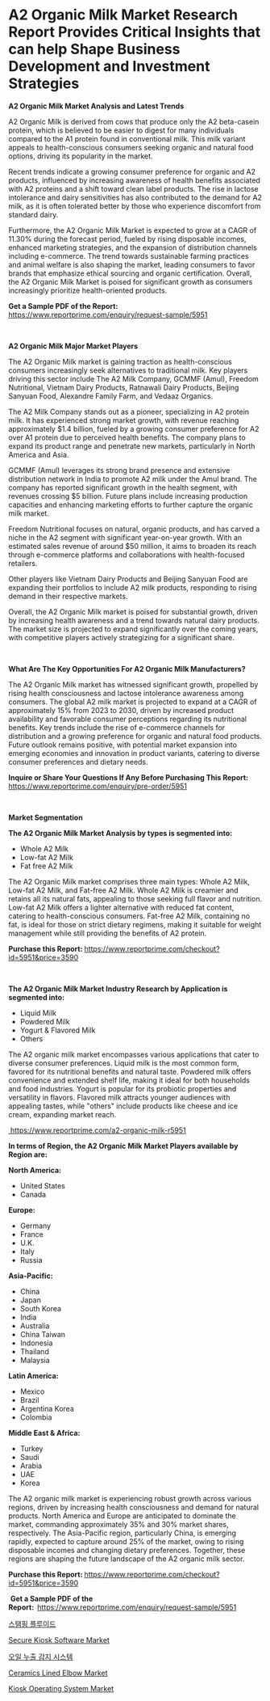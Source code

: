 <p><h1>A2 Organic Milk Market Research Report Provides Critical Insights that can help Shape Business Development and Investment Strategies</h1></p><p><strong>A2 Organic Milk Market Analysis and Latest Trends</strong></p>
<p><p>A2 Organic Milk is derived from cows that produce only the A2 beta-casein protein, which is believed to be easier to digest for many individuals compared to the A1 protein found in conventional milk. This milk variant appeals to health-conscious consumers seeking organic and natural food options, driving its popularity in the market. </p><p>Recent trends indicate a growing consumer preference for organic and A2 products, influenced by increasing awareness of health benefits associated with A2 proteins and a shift toward clean label products. The rise in lactose intolerance and dairy sensitivities has also contributed to the demand for A2 milk, as it is often tolerated better by those who experience discomfort from standard dairy.</p><p>Furthermore, the A2 Organic Milk Market is expected to grow at a CAGR of 11.30% during the forecast period, fueled by rising disposable incomes, enhanced marketing strategies, and the expansion of distribution channels including e-commerce. The trend towards sustainable farming practices and animal welfare is also shaping the market, leading consumers to favor brands that emphasize ethical sourcing and organic certification. Overall, the A2 Organic Milk Market is poised for significant growth as consumers increasingly prioritize health-oriented products.</p></p>
<p><strong>Get a Sample PDF of the Report:&nbsp;</strong> <a href="https://www.reportprime.com/enquiry/request-sample/5951">https://www.reportprime.com/enquiry/request-sample/5951</a></p>
<p>&nbsp;</p>
<p><strong>A2 Organic Milk Major Market Players</strong></p>
<p><p>The A2 Organic Milk market is gaining traction as health-conscious consumers increasingly seek alternatives to traditional milk. Key players driving this sector include The A2 Milk Company, GCMMF (Amul), Freedom Nutritional, Vietnam Dairy Products, Ratnawali Dairy Products, Beijing Sanyuan Food, Alexandre Family Farm, and Vedaaz Organics.</p><p>The A2 Milk Company stands out as a pioneer, specializing in A2 protein milk. It has experienced strong market growth, with revenue reaching approximately $1.4 billion, fueled by a growing consumer preference for A2 over A1 protein due to perceived health benefits. The company plans to expand its product range and penetrate new markets, particularly in North America and Asia.</p><p>GCMMF (Amul) leverages its strong brand presence and extensive distribution network in India to promote A2 milk under the Amul brand. The company has reported significant growth in the health segment, with revenues crossing $5 billion. Future plans include increasing production capacities and enhancing marketing efforts to further capture the organic milk market.</p><p>Freedom Nutritional focuses on natural, organic products, and has carved a niche in the A2 segment with significant year-on-year growth. With an estimated sales revenue of around $50 million, it aims to broaden its reach through e-commerce platforms and collaborations with health-focused retailers.</p><p>Other players like Vietnam Dairy Products and Beijing Sanyuan Food are expanding their portfolios to include A2 milk products, responding to rising demand in their respective markets.</p><p>Overall, the A2 Organic Milk market is poised for substantial growth, driven by increasing health awareness and a trend towards natural dairy products. The market size is projected to expand significantly over the coming years, with competitive players actively strategizing for a significant share.</p></p>
<p>&nbsp;</p>
<p><strong>What Are The Key Opportunities For A2 Organic Milk Manufacturers?</strong></p>
<p><p>The A2 Organic Milk market has witnessed significant growth, propelled by rising health consciousness and lactose intolerance awareness among consumers. The global A2 milk market is projected to expand at a CAGR of approximately 15% from 2023 to 2030, driven by increased product availability and favorable consumer perceptions regarding its nutritional benefits. Key trends include the rise of e-commerce channels for distribution and a growing preference for organic and natural food products. Future outlook remains positive, with potential market expansion into emerging economies and innovation in product variants, catering to diverse consumer preferences and dietary needs.</p></p>
<p><strong>Inquire or Share Your Questions If Any Before Purchasing This Report:</strong> <a href="https://www.reportprime.com/enquiry/pre-order/5951">https://www.reportprime.com/enquiry/pre-order/5951</a></p>
<p>&nbsp;</p>
<p><strong>Market Segmentation</strong></p>
<p><strong>The A2 Organic Milk Market Analysis by types is segmented into:</strong></p>
<p><ul><li>Whole A2 Milk</li><li>Low-fat A2 Milk</li><li>Fat free A2 Milk</li></ul></p>
<p><p>The A2 Organic Milk market comprises three main types: Whole A2 Milk, Low-fat A2 Milk, and Fat-free A2 Milk. Whole A2 Milk is creamier and retains all its natural fats, appealing to those seeking full flavor and nutrition. Low-fat A2 Milk offers a lighter alternative with reduced fat content, catering to health-conscious consumers. Fat-free A2 Milk, containing no fat, is ideal for those on strict dietary regimens, making it suitable for weight management while still providing the benefits of A2 protein.</p></p>
<p><strong>Purchase this Report:&nbsp;</strong><a href="https://www.reportprime.com/checkout?id=5951&price=3590">https://www.reportprime.com/checkout?id=5951&price=3590</a></p>
<p>&nbsp;</p>
<p><strong>The A2 Organic Milk Market Industry Research by Application is segmented into:</strong></p>
<p><ul><li>Liquid Milk</li><li>Powdered Milk</li><li>Yogurt & Flavored Milk</li><li>Others</li></ul></p>
<p><p>The A2 organic milk market encompasses various applications that cater to diverse consumer preferences. Liquid milk is the most common form, favored for its nutritional benefits and natural taste. Powdered milk offers convenience and extended shelf life, making it ideal for both households and food industries. Yogurt is popular for its probiotic properties and versatility in flavors. Flavored milk attracts younger audiences with appealing tastes, while "others" include products like cheese and ice cream, expanding market reach.</p></p>
<p><a href="https://www.reportprime.com/a2-organic-milk-r5951">&nbsp;https://www.reportprime.com/a2-organic-milk-r5951</a></p>
<p><strong>In terms of Region, the A2 Organic Milk Market Players available by Region are:</strong></p>
<p>
    <p> <strong> North America: </strong>
        <ul>
            <li>United States</li>
            <li>Canada</li>
        </ul>
        </p> 
    <p> <strong> Europe: </strong>
        <ul>
            <li>Germany</li>
            <li>France</li>
            <li>U.K.</li>
            <li>Italy</li>
            <li>Russia</li>
        </ul>
        </p> 
    <p> <strong> Asia-Pacific: </strong>
        <ul>
            <li>China</li>
            <li>Japan</li>
            <li>South Korea</li>
            <li>India</li>
            <li>Australia</li>
            <li>China Taiwan</li>
            <li>Indonesia</li>
            <li>Thailand</li>
            <li>Malaysia</li>
        </ul>
        </p> 
    <p> <strong> Latin America: </strong>
        <ul>
            <li>Mexico</li>
            <li>Brazil</li>
            <li>Argentina Korea</li>
            <li>Colombia</li>
        </ul>
        </p> 
    <p> <strong> Middle East & Africa: </strong>
        <ul>
            <li>Turkey</li>
            <li>Saudi</li>
            <li>Arabia</li>
            <li>UAE</li>
            <li>Korea</li>
        </ul>
    </p>
    </p>
<p><p>The A2 organic milk market is experiencing robust growth across various regions, driven by increasing health consciousness and demand for natural products. North America and Europe are anticipated to dominate the market, commanding approximately 35% and 30% market shares, respectively. The Asia-Pacific region, particularly China, is emerging rapidly, expected to capture around 25% of the market, owing to rising disposable incomes and changing dietary preferences. Together, these regions are shaping the future landscape of the A2 organic milk sector.</p></p>
<p><strong>Purchase this Report: </strong><a href="https://www.reportprime.com/checkout?id=5951&price=3590">https://www.reportprime.com/checkout?id=5951&price=3590</a></p>
<p>&nbsp;<strong>Get a Sample PDF of the Report:&nbsp;&nbsp;</strong><a href="https://www.reportprime.com/enquiry/request-sample/5951">https://www.reportprime.com/enquiry/request-sample/5951</a></p>
<p><strong></strong></p>
<p><p><a href="https://medium.com/@royerdmtyan906778/2024%EB%85%84%EB%B6%80%ED%84%B0-2031%EB%85%84%EA%B9%8C%EC%A7%80%EC%9D%98-%EA%B8%80%EB%A1%9C%EB%B2%8C-%EC%8A%A4%ED%83%AC%ED%95%91-%EC%9C%A0%EC%B2%B4-%EC%8B%9C%EC%9E%A5-%ED%83%90%EC%83%89-%ED%8A%B8%EB%A0%8C%EB%93%9C%EC%97%90%EC%84%9C-%EC%A0%84%EB%9E%B5%EA%B9%8C%EC%A7%80-f3f45138089d">스탬핑 플루이드</a></p><p><a href="https://www.linkedin.com/pulse/secure-kiosk-software-market-global-regional-analysis-2024-2031-rgbvc?trackingId=rKmxlTydRreTIfUNUX3A8w%3D%3D">Secure Kiosk Software Market</a></p><p><a href="https://medium.com/@terrellmend76/%EA%B8%80%EB%A1%9C%EB%B2%8C-%EC%84%9D%EC%9C%A0-%EB%88%84%EC%B6%9C-%EA%B0%90%EC%A7%80-%EC%8B%9C%EC%8A%A4%ED%85%9C-%EC%8B%9C%EC%9E%A5-%EA%B7%9C%EB%AA%A8-%EB%B0%8F-%EC%A0%90%EC%9C%A0%EC%9C%A8-%EB%B6%84%EC%84%9D-%EC%A0%9C%ED%92%88-%EC%9C%A0%ED%98%95-%EC%9D%91%EC%9A%A9-%EB%B6%84%EC%95%BC-%EC%A7%80%EC%97%AD%EB%B3%84-%EC%98%88%EC%B8%A1-2024-2031-af20210e3e30">오일 누출 감지 시스템</a></p><p><a href="https://issuu.com/reportprime-2/docs/ceramics-lined-elbow-market-size-20_660901960d9546">Ceramics Lined Elbow Market</a></p><p><a href="https://www.linkedin.com/pulse/deep-dive-kiosk-operating-system-market-itstrends-segmentation-ns9mc?trackingId=LZAPJhHxTYWGt9Xleo%2F6lQ%3D%3D">Kiosk Operating System Market</a></p></p>
